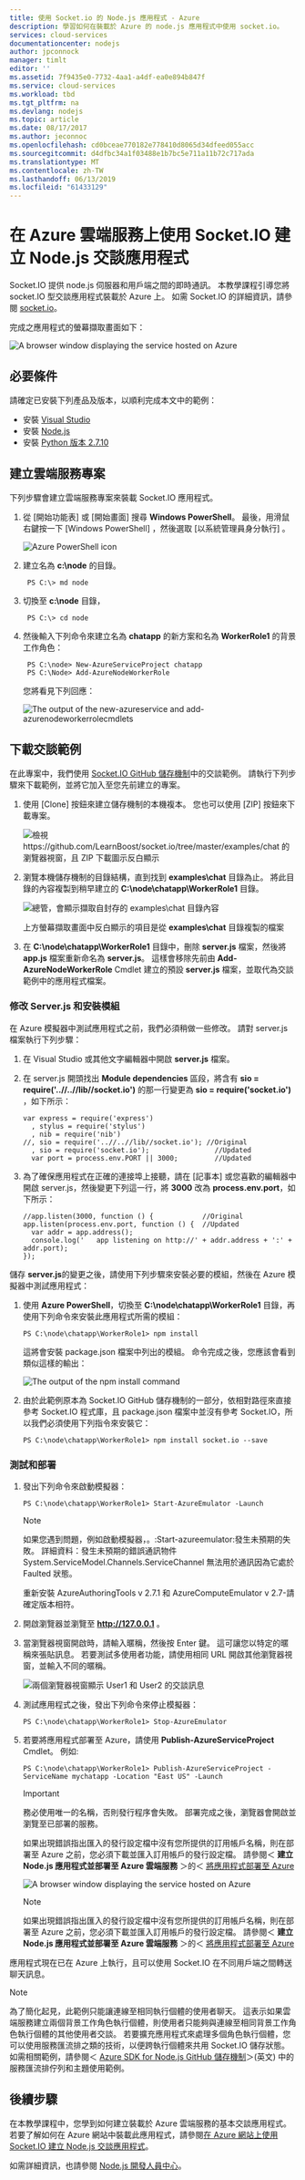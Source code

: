 ```yaml
---
title: 使用 Socket.io 的 Node.js 應用程式 - Azure
description: 學習如何在裝載於 Azure 的 node.js 應用程式中使用 socket.io。
services: cloud-services
documentationcenter: nodejs
author: jpconnock
manager: timlt
editor: ''
ms.assetid: 7f9435e0-7732-4aa1-a4df-ea0e894b847f
ms.service: cloud-services
ms.workload: tbd
ms.tgt_pltfrm: na
ms.devlang: nodejs
ms.topic: article
ms.date: 08/17/2017
ms.author: jeconnoc
ms.openlocfilehash: cd0bceae770182e778410d8065d34dfeed055acc
ms.sourcegitcommit: d4dfbc34a1f03488e1b7bc5e711a11b72c717ada
ms.translationtype: MT
ms.contentlocale: zh-TW
ms.lasthandoff: 06/13/2019
ms.locfileid: "61433129"
---
```

# <a name="build-a-nodejs-chat-application-with-socketio-on-an-azure-cloud-service"></a>在 Azure 雲端服務上使用 Socket.IO 建立 Node.js 交談應用程式

Socket.IO 提供 node.js 伺服器和用戶端之間的即時通訊。 本教學課程引導您將 socket.IO 型交談應用程式裝載於 Azure 上。 如需 Socket.IO 的詳細資訊，請參閱 [socket.io](https://socket.io)。

完成之應用程式的螢幕擷取畫面如下：

![A browser window displaying the service hosted on Azure][completed-app]  

## <a name="prerequisites"></a>必要條件
請確定已安裝下列產品及版本，以順利完成本文中的範例：

* 安裝 [Visual Studio](https://www.visualstudio.com/en-us/downloads/download-visual-studio-vs.aspx)
* 安裝 [Node.js](https://nodejs.org/download/)
* 安裝 [Python 版本 2.7.10](https://www.python.org/)

## <a name="create-a-cloud-service-project"></a>建立雲端服務專案
下列步驟會建立雲端服務專案來裝載 Socket.IO 應用程式。

1. 從 [開始功能表]  或 [開始畫面]  搜尋 **Windows PowerShell**。 最後，用滑鼠右鍵按一下 [Windows PowerShell]  ，然後選取 [以系統管理員身分執行]  。
   
    ![Azure PowerShell icon][powershell-menu]
2. 建立名為 **c:\\node** 的目錄。 
   
        PS C:\> md node
3. 切換至 **c:\\node** 目錄，
   
        PS C:\> cd node
4. 然後輸入下列命令來建立名為 **chatapp** 的新方案和名為 **WorkerRole1** 的背景工作角色：
   
        PS C:\node> New-AzureServiceProject chatapp
        PS C:\Node> Add-AzureNodeWorkerRole
   
    您將看見下列回應：
   
    ![The output of the new-azureservice and add-azurenodeworkerrolecmdlets](./media/cloud-services-nodejs-chat-app-socketio/socketio-1.png)

## <a name="download-the-chat-example"></a>下載交談範例
在此專案中，我們使用 [Socket.IO GitHub 儲存機制]中的交談範例。 請執行下列步驟來下載範例，並將它加入至您先前建立的專案。

1. 使用 [Clone]  按鈕來建立儲存機制的本機複本。 您也可以使用 [ZIP]  按鈕來下載專案。
   
   ![檢視 https://github.com/LearnBoost/socket.io/tree/master/examples/chat 的瀏覽器視窗，且 ZIP 下載圖示反白顯示](./media/cloud-services-nodejs-chat-app-socketio/socketio-22.png)
2. 瀏覽本機儲存機制的目錄結構，直到找到 **examples\\chat** 目錄為止。 將此目錄的內容複製到稍早建立的 **C:\\node\\chatapp\\WorkerRole1** 目錄。
   
   ![總管，會顯示擷取自封存的 examples\\chat 目錄內容][chat-contents]
   
   上方螢幕擷取畫面中反白顯示的項目是從 **examples\\chat** 目錄複製的檔案
3. 在 **C:\\node\\chatapp\\WorkerRole1** 目錄中，刪除 **server.js** 檔案，然後將 **app.js** 檔案重新命名為 **server.js**。 這樣會移除先前由 **Add-AzureNodeWorkerRole** Cmdlet 建立的預設 **server.js** 檔案，並取代為交談範例中的應用程式檔案。

### <a name="modify-serverjs-and-install-modules"></a>修改 Server.js 和安裝模組
在 Azure 模擬器中測試應用程式之前，我們必須稍做一些修改。 請對 server.js 檔案執行下列步驟：

1. 在 Visual Studio 或其他文字編輯器中開啟 **server.js** 檔案。
2. 在 server.js 開頭找出 **Module dependencies** 區段，將含有 **sio = require('..//..//lib//socket.io')** 的那一行變更為 **sio = require('socket.io')** ，如下所示：
   
       var express = require('express')
         , stylus = require('stylus')
         , nib = require('nib')
       //, sio = require('..//..//lib//socket.io'); //Original
         , sio = require('socket.io');                //Updated
         var port = process.env.PORT || 3000;         //Updated
3. 為了確保應用程式在正確的連接埠上接聽，請在 [記事本] 或您喜歡的編輯器中開啟 server.js，然後變更下列這一行，將 **3000** 改為 **process.env.port**，如下所示：
   
       //app.listen(3000, function () {            //Original
       app.listen(process.env.port, function () {  //Updated
         var addr = app.address();
         console.log('   app listening on http://' + addr.address + ':' + addr.port);
       });

儲存 **server.js**的變更之後，請使用下列步驟來安裝必要的模組，然後在 Azure 模擬器中測試應用程式：

1. 使用 **Azure PowerShell**，切換至 **C:\\node\\chatapp\\WorkerRole1** 目錄，再使用下列命令來安裝此應用程式所需的模組：
   
       PS C:\node\chatapp\WorkerRole1> npm install
   
   這將會安裝 package.json 檔案中列出的模組。 命令完成之後，您應該會看到類似這樣的輸出：
   
   ![The output of the npm install command][The-output-of-the-npm-install-command]
2. 由於此範例原本為 Socket.IO GitHub 儲存機制的一部分，依相對路徑來直接參考 Socket.IO 程式庫，且 package.json 檔案中並沒有參考 Socket.IO，所以我們必須使用下列指令來安裝它：
   
       PS C:\node\chatapp\WorkerRole1> npm install socket.io --save

### <a name="test-and-deploy"></a>測試和部署
1. 發出下列命令來啟動模擬器：
   
       PS C:\node\chatapp\WorkerRole1> Start-AzureEmulator -Launch
   
   > [!NOTE]
   > 如果您遇到問題，例如啟動模擬器，。:Start-azureemulator:發生未預期的失敗。  詳細資料：發生未預期的錯誤通訊物件 System.ServiceModel.Channels.ServiceChannel 無法用於通訊因為它處於 Faulted 狀態。
   > 
   > 重新安裝 AzureAuthoringTools v 2.7.1 和 AzureComputeEmulator v 2.7-請確定版本相符。

2. 開啟瀏覽器並瀏覽至 **http://127.0.0.1** 。
3. 當瀏覽器視窗開啟時，請輸入暱稱，然後按 Enter 鍵。
   這可讓您以特定的暱稱來張貼訊息。 若要測試多使用者功能，請使用相同 URL 開啟其他瀏覽器視窗，並輸入不同的暱稱。
   
   ![兩個瀏覽器視窗顯示 User1 和 User2 的交談訊息](./media/cloud-services-nodejs-chat-app-socketio/socketio-8.png)
4. 測試應用程式之後，發出下列命令來停止模擬器：
   
       PS C:\node\chatapp\WorkerRole1> Stop-AzureEmulator
5. 若要將應用程式部署至 Azure，請使用 **Publish-AzureServiceProject** Cmdlet。 例如:
   
       PS C:\node\chatapp\WorkerRole1> Publish-AzureServiceProject -ServiceName mychatapp -Location "East US" -Launch
   
   > [!IMPORTANT]
   > 務必使用唯一的名稱，否則發行程序會失敗。 部署完成之後，瀏覽器會開啟並瀏覽至已部署的服務。
   > 
   > 如果出現錯誤指出匯入的發行設定檔中沒有您所提供的訂用帳戶名稱，則在部署至 Azure 之前，您必須下載並匯入訂用帳戶的發行設定檔。 請參閱＜ **建立 Node.js 應用程式並部署至 Azure 雲端服務** ＞的＜ [將應用程式部署至 Azure](https://azure.microsoft.com/develop/nodejs/tutorials/getting-started/)
   > 
   > 
   
   ![A browser window displaying the service hosted on Azure][completed-app]
   
   > [!NOTE]
   > 如果出現錯誤指出匯入的發行設定檔中沒有您所提供的訂用帳戶名稱，則在部署至 Azure 之前，您必須下載並匯入訂用帳戶的發行設定檔。 請參閱＜ **建立 Node.js 應用程式並部署至 Azure 雲端服務** ＞的＜ [將應用程式部署至 Azure](https://azure.microsoft.com/develop/nodejs/tutorials/getting-started/)
   > 
   > 

應用程式現在已在 Azure 上執行，且可以使用 Socket.IO 在不同用戶端之間轉送聊天訊息。

> [!NOTE]
> 為了簡化起見，此範例只能讓連線至相同執行個體的使用者聊天。 這表示如果雲端服務建立兩個背景工作角色執行個體，則使用者只能夠與連線至相同背景工作角色執行個體的其他使用者交談。 若要擴充應用程式來處理多個角色執行個體，您可以使用服務匯流排之類的技術，以便跨執行個體來共用 Socket.IO 儲存狀態。 如需相關範例，請參閱＜ [Azure SDK for Node.js GitHub 儲存機制](https://github.com/WindowsAzure/azure-sdk-for-node)＞(英文) 中的服務匯流排佇列和主題使用範例。
> 
> 

## <a name="next-steps"></a>後續步驟
在本教學課程中，您學到如何建立裝載於 Azure 雲端服務的基本交談應用程式。 若要了解如何在 Azure 網站中裝載此應用程式，請參閱[在 Azure 網站上使用 Socket.IO 建立 Node.js 交談應用程式][chatwebsite]。

如需詳細資訊，也請參閱 [Node.js 開發人員中心](https://docs.microsoft.com/javascript/azure/?view=azure-node-latest)。

[chatwebsite]: https://docs.microsoft.com/azure/cloud-services/cloud-services-nodejs-develop-deploy-app

[Azure SLA]: https://www.windowsazure.com/support/sla/
[Azure SDK for Node.js GitHub repository]: https://github.com/WindowsAzure/azure-sdk-for-node
[completed-app]: ./media/cloud-services-nodejs-chat-app-socketio/socketio-10.png
[Azure SDK for Node.js]: https://www.windowsazure.com/develop/nodejs/
[Node.js Web Application]: https://www.windowsazure.com/develop/nodejs/tutorials/getting-started/
[Socket.IO GitHub 儲存機制]: https://github.com/LearnBoost/socket.io/tree/0.9.14
[Azure Considerations]: #windowsazureconsiderations
[Hosting the Chat Example in a Worker Role]: #hostingthechatexampleinawebrole
[Summary and Next Steps]: #summary
[powershell-menu]: ./media/cloud-services-nodejs-chat-app-socketio/azure-powershell-start.png

[chat example]: https://github.com/LearnBoost/socket.io/tree/master/examples/chat
[chat-example-view]: ./media/cloud-services-nodejs-chat-app-socketio/socketio-22.png


[chat-contents]: ./media/cloud-services-nodejs-chat-app-socketio/socketio-5.png
[The-output-of-the-npm-install-command]: ./media/cloud-services-nodejs-chat-app-socketio/socketio-7.png
[The output of the Publish-AzureService command]: ./media/cloud-services-nodejs-chat-app-socketio/socketio-9.png


